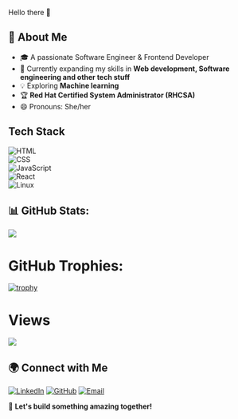  Hello there 👋

## 🚀 About Me
- 🎓 A passionate Software Engineer & Frontend Developer
- 🌱 Currently expanding my skills in **Web development, Software engineering and other tech stuff**
- 💡 Exploring **Machine learning**
- 🏆 **Red Hat Certified System Administrator (RHCSA)**
- 😄 Pronouns: She/her

## Tech Stack                                        
![HTML](https://img.shields.io/badge/HTML5-E34F26?style=for-the-badge&logo=html5&logoColor=white)  
![CSS](https://img.shields.io/badge/CSS3-1572B6?style=for-the-badge&logo=css3&logoColor=white)  
![JavaScript](https://img.shields.io/badge/JavaScript-F7DF1E?style=for-the-badge&logo=javascript&logoColor=black)  
![React](https://img.shields.io/badge/React-61DAFB?style=for-the-badge&logo=react&logoColor=black)  
![Linux](https://img.shields.io/badge/Linux-FCC624?style=for-the-badge&logo=linux&logoColor=black)  



 ## 📊 GitHub Stats:
![](https://github-readme-stats.vercel.app/api?username=Sanakhansk&theme=dark&hide_border=false&include_all_commits=false&count_private=false)





# GitHub Trophies:
[![trophy](https://github-profile-trophy.vercel.app/?username=Sanakhansk)](https://github.com/ryo-ma/github-profile-trophy)


# Views
![](https://komarev.com/ghpvc/?username=Sanakhansk)





## 🌍 Connect with Me
[![LinkedIn](https://img.shields.io/badge/LinkedIn-blue?style=for-the-badge&logo=linkedin)](https://www.linkedin.com/in/khansanask)
[![GitHub](https://img.shields.io/badge/GitHub-black?style=for-the-badge&logo=github)]((https://github.com/Sanakhansk))
[![Email](https://img.shields.io/badge/Email-D14836?style=for-the-badge&logo=gmail&logoColor=white)](mailto:your-khansana.ajmer@gmail.com)


🚀 **Let's build something amazing together!**


